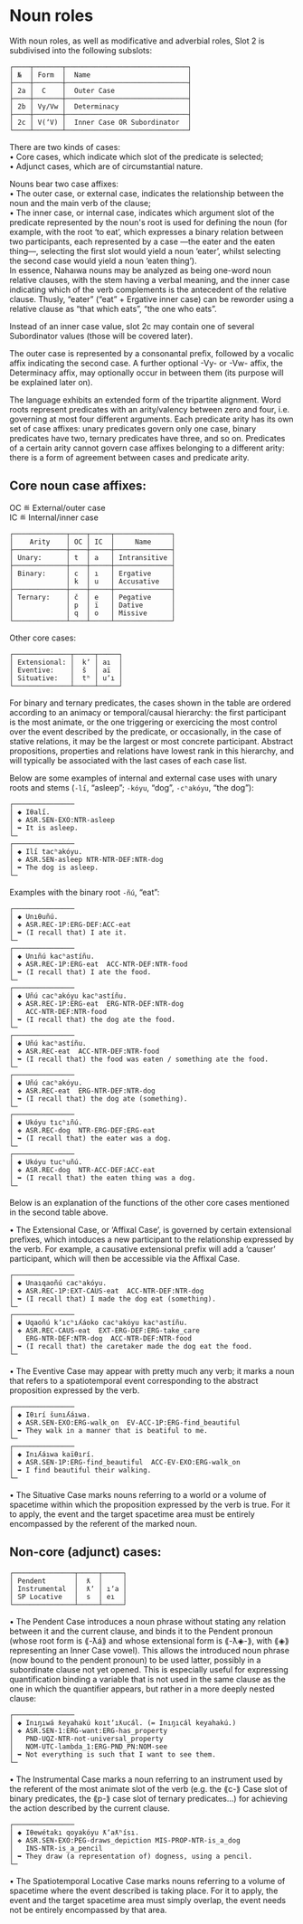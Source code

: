 # Noun roles

 
With noun roles, as well as modificative and adverbial roles, Slot 2 is subdivised into the following subslots:  
  
```  
┌────┬───────┬──────────────────────────────┐  
│ №  │ Form  │  Name                        │  
├────┼───────┼──────────────────────────────┤  
│ 2a │  C    │  Outer Case                  │  
├────┼───────┼──────────────────────────────┤  
│ 2b │ Vy/Vw │  Determinacy                 │  
├────┼───────┼──────────────────────────────┤  
│ 2c │ V(ʼV) │  Inner Case OR Subordinator  │  
└────┴───────┴──────────────────────────────┘  
```  
  
There are two kinds of cases:  
• Core cases, which indicate which slot of the predicate is selected;  
• Adjunct cases, which are of circumstantial nature.  
  
Nouns bear two case affixes:  
• The outer case, or external case, indicates the relationship between the noun and the main verb of the clause;  
• The inner case, or internal case, indicates which argument slot of the predicate represented by the noun's root is used for defining the noun (for example, with the root ‘to eat’, which expresses a binary relation between two participants, each represented by a case —the eater and the eaten thing—, selecting the first slot would yield a noun ‘eater’, whilst selecting the second case would yield a noun ‘eaten thing’).  
In essence, Nahaıwa nouns may be analyzed as being one-word noun relative clauses, with the stem having a verbal meaning, and the inner case indicating which of the verb complements is the antecedent of the relative clause. Thusly, “eater” (“eat” + Ergative inner case) can be reworder using a relative clause as “that which eats”, “the one who eats”.
  
Instead of an inner case value, slot 2c may contain one of several Subordinator values (those will be covered later).  
  
The outer case is represented by a consonantal prefix, followed by a vocalic affix indicating the second case. A further optional -Vy- or -Vw- affix, the Determinacy affix, may optionally occur in between them (its purpose will be explained later on).  
  
The language exhibits an extended form of the tripartite alignment. Word roots represent predicates with an arity/valency between zero and four, i.e. governing at most four different arguments. Each predicate arity has its own set of case affixes: unary predicates govern only one case, binary predicates have two, ternary predicates have three, and so on. Predicates of a certain arity cannot govern case affixes belonging to a different arity: there is a form of agreement between cases and predicate arity.  
  
## Core noun case affixes:  
  
OC ≝ External/outer case  
IC ≝ Internal/inner case  
  
```  
┌─────────────┬────┬─────┬──────────────┐
│    Arity    │ OC │ IC  │     Name     │
├─────────────┼────┼─────┼──────────────┤
│ Unary:      │ t  │ a   │ Intransitive │
├─────────────┼────┼─────┼──────────────┤
│ Binary:     │ c  │ ı   │ Ergative     │
│             │ k  │ u   │ Accusative   │
├─────────────┼────┼─────┼──────────────┤
│ Ternary:    │ č  │ e   │ Pegative     │
│             │ p  │ ï   │ Dative       │
│             │ q  │ o   │ Missive      │
└─────────────┴────┴─────┴──────────────┘
```  
  
Other core cases:  
```  
┌──────────────┬─────┬─────┐  
│ Extensional: │  kʼ │ aı  │   
│ Eventive:    │  š  │ aï  │  
│ Situative:   │  tʰ │ uʼı │  
└──────────────┴─────┴─────┘  
```  
  
For binary and ternary predicates, the cases shown in the table are ordered according to an animacy or temporal/causal hierarchy: the first participant is the most animate, or the one triggering or exercicing the most control over the event described by the predicate, or occasionally, in the case of stative relations, it may be the largest or most concrete participant. Abstract propositions, properties and relations have lowest rank in this hierarchy, and will typically be associated with the last cases of each case list.  
  
Below are some examples of internal and external case uses with unary roots and stems (`-lı̋`, “asleep”; `-kóyu`, “dog”, `-cʰakóyu`, “the dog”):
```  
┌───────────────
│ ◆ Iθalı̋.
│ ❖ ASR.SEN-EXO:NTR-asleep
│ ➥ It is asleep.
└─
┌───────────────
│ ◆ Ilı̋ tacʰakóyu.
│ ❖ ASR.SEN-asleep NTR-NTR-DEF:NTR-dog
│ ➥ The dog is asleep.
└─
```

Examples with the binary root `-ñú`, “eat”:
```
┌───────────────
│ ◆ Unıθuñú.
│ ❖ ASR.REC-1P:ERG-DEF:ACC-eat
│ ➥ (I recall that) I ate it.
└─
┌───────────────
│ ◆ Unıñú kacʰastíñu.
│ ❖ ASR.REC-1P:ERG-eat  ACC-NTR-DEF:NTR-food
│ ➥ (I recall that) I ate the food.
└─
┌───────────────
│ ◆ Uñú cacʰakóyu kacʰastíñu.
│ ❖ ASR.REC-1P:ERG-eat  ERG-NTR-DEF:NTR-dog
│   ACC-NTR-DEF:NTR-food
│ ➥ (I recall that) the dog ate the food.
└─
┌───────────────
│ ◆ Uñú kacʰastíñu.
│ ❖ ASR.REC-eat  ACC-NTR-DEF:NTR-food
│ ➥ (I recall that) the food was eaten / something ate the food.
└─
┌───────────────
│ ◆ Uñú cacʰakóyu.
│ ❖ ASR.REC-eat  ERG-NTR-DEF:NTR-dog
│ ➥ (I recall that) the dog ate (something).
└─
┌───────────────
│ ◆ Ukóyu tıcʰıñú.
│ ❖ ASR.REC-dog  NTR-ERG-DEF:ERG-eat
│ ➥ (I recall that) the eater was a dog.
└─
┌───────────────
│ ◆ Ukóyu tucʰuñú.
│ ❖ ASR.REC-dog  NTR-ACC-DEF:ACC-eat
│ ➥ (I recall that) the eaten thing was a dog.
└─
```

Below is an explanation of the functions of the other core cases mentioned in the second table above.  
  
• The Extensional Case, or ‘Affixal Case’, is governed by certain extensional prefixes, which intoduces a new participant to the relationship expressed by the verb. For example, a causative extensional prefix will add a ‘causer’ participant, which will then be accessible via the Affixal Case.  
  
```
┌───────────────
│ ◆ Unaıqaoñú cacʰakóyu.
│ ❖ ASR.REC-1P:EXT-CAUS-eat  ACC-NTR-DEF:NTR-dog
│ ➥ (I recall that) I made the dog eat (something).
└─
┌───────────────
│ ◆ Uqaoñú kʼıcʰıʎáoko cacʰakóyu kacʰastíñu.
│ ❖ ASR.REC-CAUS-eat  EXT-ERG-DEF:ERG-take_care
│   ERG-NTR-DEF:NTR-dog  ACC-NTR-DEF:NTR-food
│ ➥ (I recall that) the caretaker made the dog eat the food.
└─
```
  
• The Eventive Case may appear with pretty much any verb; it marks a noun that refers to a spatiotemporal event corresponding to the abstract proposition expressed by the verb.  

```
┌───────────────
│ ◆ Iθırí šunıʎáıwa.
│ ❖ ASR.SEN-EXO:ERG-walk_on  EV-ACC-1P:ERG-find_beautiful
│ ➥ They walk in a manner that is beatiful to me.
└─
┌───────────────
│ ◆ Inıʎáıwa kaïθırí.
│ ❖ ASR.SEN-1P:ERG-find_beautiful  ACC-EV-EXO:ERG-walk_on
│ ➥ I find beautiful their walking.
└─
```

• The Situative Case marks nouns referring to a world or a volume of spacetime within which the proposition expressed by the verb is true. For it to apply, the event and the target spacetime area must be entirely encompassed by the referent of the marked noun.  
  
  
## Non-core (adjunct) cases:

```  
┌───────────────┬─────┬─────┐  
│ Pendent       │  ƛ  │     │  
│ Instrumental  │  ƛʼ │ ıʼa │  
│ SP Locative   │  s  │ eı  │  
└───────────────┴─────┴─────┘  
```  
 
• The Pendent Case introduces a noun phrase without stating any relation between it and the current clause, and binds it to the Pendent pronoun (whose root form is ⟪-ƛá⟫ and whose extensional form is ⟪-ƛ◈-⟫, with ⟪◈⟫ representing an Inner Case vowel). This allows the introduced noun phrase (now bound to the pendent pronoun) to be used latter, possibly in a subordinate clause not yet opened. This is especially useful for expressing quantification binding a variable that is not used in the same clause as the one in which the quantifier appears, but rather in a more deeply nested clause:  
```  
┌───────────────  
│ ◆ Inıŋıwá ƛeyahakú koıtʼıƛucál. (= Inıŋıcál keyahakú.)  
│ ❖ ASR.SEN-1:ERG-want:ERG-has_property  
│   PND-UQZ-NTR-not-universal_property  
│   NOM-UTC-lambda_1:ERG-PND_PN:NOM-see  
│ ➥ Not everything is such that I want to see them.  
└─  
```  
  
• The Instrumental Case marks a noun referring to an instrument used by the referent of the most animate slot of the verb (e.g. the ⟪c-⟫ Case slot of binary predicates, the ⟪p-⟫ case slot of ternary predicates…) for achieving the action described by the current clause.  

```  
┌───────────────  
│ ◆ Iθewétakı qoyakóyu ƛʼaƛʰísı.  
│ ❖ ASR.SEN꞊EXO:PEG-draws_depiction MIS-PROP-NTR-is_a_dog  
│   INS-NTR-is_a_pencil
│ ➥ They draw (a representation of) dogness, using a pencil.  
└─  
```  
  
• The Spatiotemporal Locative Case marks nouns referring to a volume of spacetime where the event described is taking place. For it to apply, the event and the target spacetime area must simply overlap, the event needs not be entirely encompassed by that area.  
  

